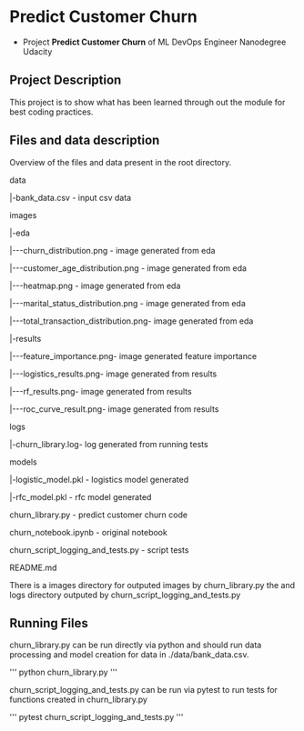 # Predict Customer Churn

- Project **Predict Customer Churn** of ML DevOps Engineer Nanodegree Udacity

## Project Description
This project is to show what has been learned through out the module for best coding practices.

## Files and data description
Overview of the files and data present in the root directory. 

data

|-bank_data.csv - input csv data

images

|-eda

|---churn_distribution.png - image generated from eda

|---customer_age_distribution.png - image generated from eda

|---heatmap.png - image generated from eda

|---marital_status_distribution.png - image generated from eda

|---total_transaction_distribution.png- image generated from eda

|-results

|---feature_importance.png- image generated feature importance

|---logistics_results.png- image generated from results

|---rf_results.png- image generated from results

|---roc_curve_result.png- image generated from results

logs

|-churn_library.log- log generated from running tests

models

|-logistic_model.pkl - logistics model generated 

|-rfc_model.pkl - rfc model generated 

churn_library.py - predict customer churn code

churn_notebook.ipynb - original notebook

churn_script_logging_and_tests.py - script tests

README.md

There is a images directory for outputed images by churn_library.py the  and logs directory outputed by churn_script_logging_and_tests.py

## Running Files

churn_library.py can be run directly via python and should run data processing and model creation for data in ./data/bank_data.csv.

'''
python churn_library.py
'''

churn_script_logging_and_tests.py can be run via pytest to run tests for functions created in churn_library.py

'''
pytest churn_script_logging_and_tests.py
'''


